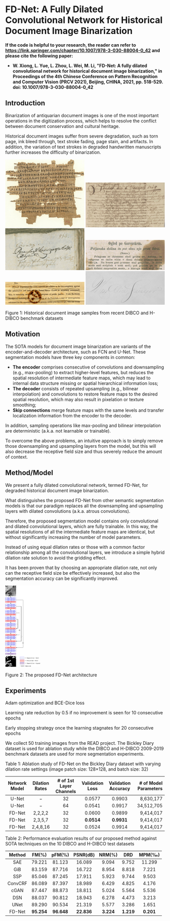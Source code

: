 # FD-Net: A Fully Dilated Convolutional Network for Historical Document Image Binarization

**If the code is helpful to your research, the reader can refer to https://link.springer.com/chapter/10.1007/978-3-030-88004-0_42 and please cite the following paper:**

- **W. Xiong, L. Yue, L. Zhou, L. Wei, M. Li, "FD-Net: A fully dilated convolutional network for historical document image binarization," in Proceedings of the 4th Chinese Conference on Pattern Recognition and Computer Vision (PRCV 2021), Beijing, CHINA, 2021, pp. 518-529. doi: 10.1007/978-3-030-88004-0_42**

## Introduction

Binarization of antiquarian document images is one of the most important operations in the digitization process, which helps to resolve the conflict between document conservation and cultural heritage.

Historical document images suffer from severe degradation, such as torn page, ink bleed through, text stroke fading, page stain, and artifacts. In addition, the variation of text strokes in degraded handwritten manuscripts further increases the difficulty of binarization.

<img src="images/fig1_torn_pages.jpg" alt="fig1_torn_pages" width="250" /> <img src="images/fig1_ink_bleed_through.jpg" alt="fig1_ink_bleed_through" width="250" /> <img src="images/fig1_text_stroke_fading.jpg" alt="fig1_text_stroke_fading" width="250" /> <img src="images/fig1_page_stain.jpg" alt="fig1_page_stain" width="250" /> <img src="images/fig1_library_seal.jpg" alt="fig1_library_seal" width="250" /> <img src="images/fig1_text_stroke_width_change.jpg" alt="fig1_text_stroke_width_change" width="250" />

Figure 1: Historical document image samples from recent DIBCO and H-DIBCO benchmark datasets

## Motivation

The SOTA models for document image binarization are variants of the encoder-and-decoder architecture, such as FCN and U-Net. These segmentation models have three key components in common:

- **The encoder** comprises consecutive of convolutions and downsampling (e.g., max-pooling) to extract higher-level features, but reduces the spatial resolution of intermediate feature maps, which may lead to internal data structure missing or spatial hierarchical information loss;
- **The decoder** consists of repeated upsampling (e.g., bilinear interpolation) and convolutions to restore feature maps to the desired spatial resolution, which may also result in pixelation or texture smoothing;
- **Skip connections** merge feature maps with the same levels and transfer localization information from the encoder to the decoder.

In addition, sampling operations like max-pooling and bilinear interpolation are deterministic (a.k.a. not learnable or trainable).

To overcome the above problems, an intuitive approach is to simply remove those downsampling and upsampling layers from the model, but this will also decrease the receptive field size and thus severely reduce the amount of context.

## Method/Model

We present a fully dilated convolutional network, termed FD-Net, for degraded historical document image binarization.

What distinguishes the proposed FD-Net from other semantic segmentation models is that our paradigm replaces all the downsampling and upsampling layers with dilated convolutions (a.k.a. atrous convolutions).

Therefore, the proposed segmentation model contains only convolutional and dilated convolutional layers, which are fully trainable. In this way, the spatial resolutions of all the intermediate feature maps are identical, but without significantly increasing the number of model parameters.

Instead of using equal dilation rates or those with a common factor relationship among all the convolutional layers, we introduce a simple hybrid dilation rate solution to avoid the gridding effect.

It has been proven that by choosing an appropriate dilation rate, not only can the receptive field size be effectively increased, but also the segmentation accuracy can be significantly improved.

<img src="images/fig2_network_architecture.png" alt="fig2_network_architecture" style="zoom:25%;" />

Figure 2: The proposed FD-Net architecture

## Experiments

Adam optimization and BCE-Dice loss

Learning rate reduction by 0.5 if no improvement is seen for 10 consecutive epochs

Early stopping strategy once the learning stagnates for 20 consecutive epochs

We collect 50 training images from the READ project. The Bickley Diary dataset is used for ablation study while the DIBCO and H-DIBCO 2009-2019 benchmark datasets are used for more segmentation experiments.

Table 1: Ablation study of FD-Net on the Bickley Diary dataset with varying dilation rate settings (image patch size: 128×128, and batch size: 32)

| Network Model |  Dilation Rates | # of 1st Layer Channels | Validation Loss | Validation Accuracy | # of Model Parameters |
|:-------------:|:---------------:|:-----------------------:|:----------------:|:--------------------:|----------------------:|
|      U-Net    |         −       |            32           |       0.0577    |           0.9903    |          8,630,177    |
|      U-Net    |         −       |            64           |       0.0541    |           0.9917    |         34,512,705    |
|     FD-Net    |      2,2,2,2    |            32           |       0.0600    |           0.9899    |          9,414,017    |
|     FD-Net    |      2,3,5,7    |            32           |   **0.0514**    |       **0.9931**    |          9,414,017    |
|     FD-Net    |     2,4,8,16    |            32           |       0.0524    |           0.9914    |          9,414,017    |

Table 2: Performance evaluation results of our proposed method against SOTA techniques on the 10 DIBCO and H-DIBCO test datasets

| Method  |   FM(%)    |   pFM(%)   |  PSNR(dB)  |  NRM(%)   |    DRD    |  MPM(‰)   |
| :-----: | :--------: | :--------: | :--------: | :-------: | :-------: | :-------: |
|   SAE   |   79.221   |   81.123   |   16.089   |   9.094   |   9.752   |  11.299   |
|   GiB   |   83.159   |   87.716   |   16.722   |   8.954   |   8.818   |   7.221   |
|   SSP   |   85.046   |   87.245   |   17.911   |   5.923   |   9.744   |   9.503   |
| ConvCRF |   86.089   |   87.397   |   18.989   |   6.429   |   4.825   |   4.176   |
|  cGAN   |   87.447   |   88.873   |   18.811   |   5.024   |   5.564   |   5.536   |
|   DSN   |   88.037   |   90.812   |   18.943   |   6.278   |   4.473   |   3.213   |
|  UNet   |   89.290   |   90.534   |   21.319   |   5.577   |   3.286   |   1.651   |
| FD-Net  | **95.254** | **96.648** | **22.836** | **3.224** | **1.219** | **0.201** |

